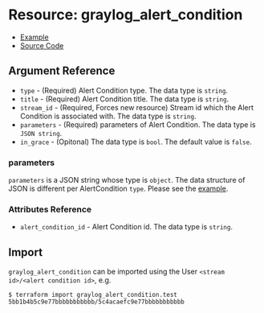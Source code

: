 # Resource: graylog_alert_condition

* [Example](https://github.com/zahiar/terraform-provider-graylog/blob/master/examples/v0.12/alert_condition.tf)
* [Source Code](https://github.com/zahiar/terraform-provider-graylog/blob/master/graylog/resource/stream/alert/condition/resource.go)

## Argument Reference

* `type` - (Required) Alert Condition type. The data type is `string`.
* `title` - (Required) Alert Condition title. The data type is `string`.
* `stream_id` - (Required, Forces new resource) Stream id which the Alert Condition is associated with. The data type is `string`.
* `parameters` - (Required) parameters of Alert Condition. The data type is `JSON string`.
* `in_grace` - (Opitonal) The data type is `bool`. The default value is `false`.

### parameters

`parameters` is a JSON string whose type is `object`.
The data structure of JSON is different per AlertCondition `type`.
Please see the [example](https://github.com/zahiar/terraform-provider-graylog/blob/master/examples/v0.12/alert_condition.tf).

### Attributes Reference

* `alert_condition_id` - Alert Condition id. The data type is `string`.

## Import

`graylog_alert_condition` can be imported using the User `<stream id>/<alert condition id>`, e.g.

```console
$ terraform import graylog_alert_condition.test 5bb1b4b5c9e77bbbbbbbbbbb/5c4acaefc9e77bbbbbbbbbbb
```
